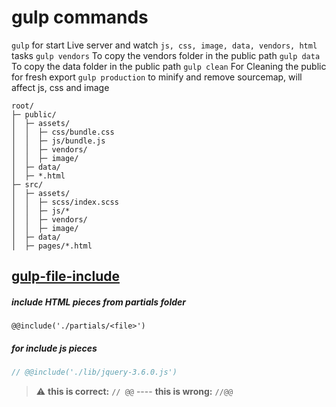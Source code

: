 # gulp commands
`gulp` for start Live server and watch `js, css, image, data, vendors, html` tasks
`gulp vendors` To copy the vendors folder in the public path
`gulp data` To copy the data folder in the public path
`gulp clean` For Cleaning the public for fresh export
`gulp production` to minify and remove sourcemap, will affect js, css and image

```
root/
├─ public/
│  ├─ assets/
│  │  ├─ css/bundle.css
│  │  ├─ js/bundle.js
│  │  ├─ vendors/
│  │  ├─ image/
│  ├─ data/
│  ├─ *.html
├─ src/
│  ├─ assets/
│  │  ├─ scss/index.scss
│  │  ├─ js/*
│  │  ├─ vendors/
│  │  ├─ image/
│  ├─ data/
│  ├─ pages/*.html
```

## [gulp-file-include](https://github.com/haoxins/gulp-file-include)
##### include HTML pieces from partials folder
```
@@include('./partials/<file>')
```

##### for include js pieces
```js
// @@include('./lib/jquery-3.6.0.js')
``` 

> :warning: **this is correct:** `// @@` ---- **this is wrong:** `//@@` 